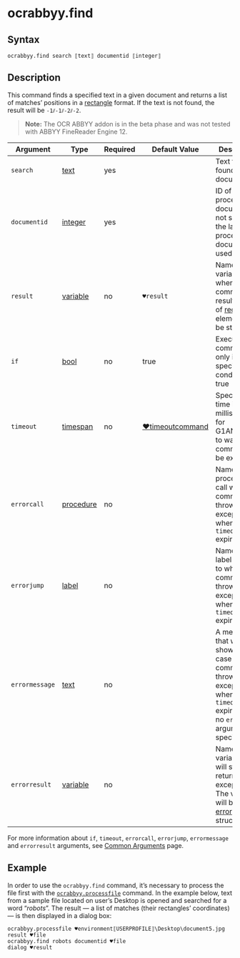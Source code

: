 # ocrabbyy.find

## Syntax

```G1ANT
ocrabbyy.find search ⟦text⟧ documentid ⟦integer⟧
```

## Description

This command finds a specified text in a given document and returns a list of matches’ positions in a [rectangle](../../../G1ANT.Robot/G1ANT.Language/G1ANT.Language/Structures/RectangleStructure.md) format. If the text is not found, the result will be `-1⫽-1⫽-2⫽-2`.

> **Note:** The OCR ABBYY addon is in the beta phase and was not tested with ABBYY FineReader Engine 12.

| Argument | Type | Required | Default Value | Description |
| -------- | ---- | -------- | ------------- | ----------- |
|`search`| [text](../../G1ANT.Language/Structures/TextStructure.md) | yes |  | Text to be found in a document |
|`documentid`| [integer](../../G1ANT.Language/Structures/IntegerStructure.md) | yes |  | ID of a processed document. If not specified, the last processed document is used |
| `result`       | [variable](../../G1ANT.Language/Structures/VariableStructure.md) | no       | `♥result`                                                   | Name of a variable where the command's result (a list of [rectangle](../../../G1ANT.Robot/G1ANT.Language/G1ANT.Language/Structures/RectangleStructure.md) elements) will be stored |
| `if`           | [bool](../../G1ANT.Language/Structures/BooleanStructure.md) | no       | true                                                        | Executes the command only if a specified condition is true   |
| `timeout`      | [timespan](../../G1ANT.Language/Structures/TimeSpanStructure.md) | no       | [♥timeoutcommand](../../G1ANT.Addon.Core/Variables/TimeoutCommandVariable.md) | Specifies time in milliseconds for G1ANT.Robot to wait for the command to be executed |
| `errorcall`    | [procedure](../../G1ANT.Language/Structures/ProcedureStructure.md) | no       |                                                             | Name of a procedure to call when the command throws an exception or when a given `timeout` expires |
| `errorjump`    | [label](../../G1ANT.Language/Structures/LabelStructure.md) | no       |                                                             | Name of the label to jump to when the command throws an exception or when a given `timeout` expires |
| `errormessage` | [text](../../G1ANT.Language/Structures/TextStructure.md) | no       |                                                             | A message that will be shown in case the command throws an exception or when a given `timeout` expires, and no `errorjump` argument is specified |
| `errorresult`  | [variable](../../G1ANT.Language/Structures/VariableStructure.md) | no       |                                                             | Name of a variable that will store the returned exception. The variable will be of [error](../../G1ANT.Language/Structures/ErrorStructure.md) structure  |

For more information about `if`, `timeout`, `errorcall`, `errorjump`, `errormessage` and `errorresult` arguments, see [Common Arguments](../../../appendices/common-arguments.md) page.

## Example

In order to use the `ocrabbyy.find` command, it’s necessary to process the file first with the [`ocrabbyy.processfile`](OcrAbbyyProcessFileCommand.md) command. In the example below, text from a sample file located on user’s Desktop is opened and searched for a word “*robots*”. The result — a list of matches (their rectangles’ coordinates) — is then displayed in a dialog box:

```G1ANT
ocrabbyy.processfile ♥environment⟦USERPROFILE⟧\Desktop\document5.jpg result ♥file
ocrabbyy.find robots documentid ♥file
dialog ♥result
```
